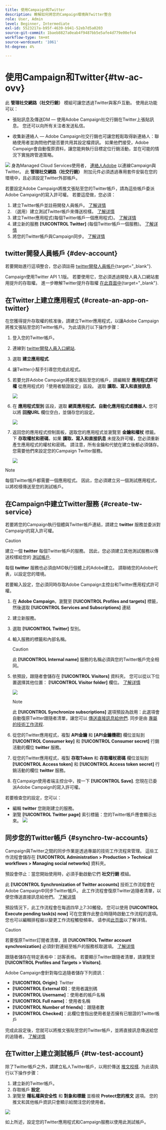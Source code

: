 ```yaml
---
title: 使用Campaign和Twitter
description: 瞭解如何將您的Campaign環境與Twitter整合
role: User, Admin
level: Beginner, Intermediate
exl-id: 5523217a-b95f-4639-b941-52eb7d5a0203
source-git-commit: 1baeb8827a0eab4f9487bb5e5afe4d779e00efe4
workflow-type: tm+mt
source-wordcount: '1061'
ht-degree: 4%

---
```


# 使用Campaign和Twitter{#tw-ac-ovv}

此 **管理社交網路（社交行銷）** 模組可讓您透過Twitter與客戶互動。 使用此功能可以：

* 張貼訊息及傳送DM — 使用Adobe Campaign社交行銷在Twitter上張貼訊息。 您还可以向所有关注者发送私信。

* 收集新連絡人 — Adobe Campaign社交行銷也可讓您輕鬆取得新連絡人：聯絡使用者並詢問他們是否要共用其設定檔資訊。 如果他們接受，Adobe Campaign會自動復原資料，讓您能夠執行目標定位行銷活動，並在可能的情況下實施跨管道策略。

![](../assets/do-not-localize/speech.png) 身為Managed Cloud Services使用者， [連絡人Adobe](../start/campaign-faq.md#support) 以連線Campaign與Twitter。 此  **管理社交網路（社交行銷）** 附加元件必須透過專用套件安裝在您的環境中，且必須設定Twitter外部帳戶。


若要設定Adobe Campaign將推文張貼至您的Twitter帳戶，請為這些帳戶委派Adobe Campaign的寫入許可權。 若要這麼做，您必須：

1. 建立Twitter帳戶並註冊開發人員帳戶。 [了解详情](#dev-account)
1. （選用）建立測試Twitter帳戶來傳送校樣。 [了解详情](#tw-test-account)
1. 建立Twitter應用程式(每個Twitter帳戶一個應用程式)。 [了解详情](#create-an-app-on-twitter)
1. 建立新的服務 **[!UICONTROL Twitter]** (每個Twitter帳戶一個服務)。 [了解详情](#create-tw-service)
1. 將您的Twitter帳戶與Campaign同步。 [了解详情](#synchro-tw-accounts)

## twitter開發人員帳戶 {#dev-account}

若要開始進行這項整合，您必須註冊 [twitter開發人員帳戶](https://developer.twitter.com){target="_blank"}.

Campaign使用Twitter API 1.1版。 若要使用它，您必須透過開發人員入口網站套用提升的存取權。 進一步瞭解Twitter提升存取權 [在此頁面中](https://developer.twitter.com/en/portal/products/elevated){target="_blank"}.

## 在Twitter上建立應用程式 {#create-an-app-on-twitter}

在您獲得提升存取權的核准後，請建立Twitter應用程式，以讓Adobe Campaign將推文張貼至您的Twitter帳戶。 为此请执行以下操作步骤：

1. 登入您的Twitter帳戶。
1. 連線到 [twitter開發人員入口網站](https://developer.twitter.com/en/apps).
1. 選取 **建立應用程式**.
1. 讓Twitter小幫手引導您完成此程式。
1. 若要允許Adobe Campaign將推文張貼至您的帳戶，請編輯至 **應用程式許可權** 從應用程式的「使用者驗證設定」區段。 選取 **讀取、寫入和直接訊息**.

   ![](assets/tw-permissions.png)

1. 在 **應用程式型別** 區段，選取 **網頁應用程式、自動化應用程式或機器人**. 您可以將 **回撥URL** 欄位空白，並儲存您的設定。

   ![](assets/tw-app-type.png)

1. 返回您的應用程式控制面板，選取您的應用程式並瀏覽至 **金鑰和權杖** 標籤。 下 **存取權杖和密碼**，如果 **讀取、寫入和直接訊息** 未提及許可權，您必須重新產生應用程式的權杖和密碼。 請注意，所有金鑰和代號在建立後都必須儲存。 您需要他們來設定您的Campaign Twitter服務。

   ![](assets/tw-permissions-check.png)


>[!NOTE]
>
>每個Twitter帳戶都需要一個應用程式。 因此，您必須建立另一個測試應用程式，以將校樣傳送至您的測試帳戶。

## 在Campaign中建立Twitter服務 {#create-tw-service}

若要將您的Campaign執行個體與Twitter帳戶連結，請建立 **twitter** 服務並委派對Campaign的寫入許可權。

>[!CAUTION]
>
>建立一個 **twitter** 每個Twitter帳戶的服務。 因此，您必須建立其他測試服務以傳送校樣給您的 [測試帳戶](#tw-test-account).
>
>每個 **twitter** 服務也必須由MID執行個體上的Adobe建立。 請聯絡您的Adobe代表，以設定您的環境。

若要輸入設定，您必須同時存取Adobe Campaign主控台和Twitter應用程式許可權。

1. 在 **Adobe Campaign**，瀏覽至 **[!UICONTROL Profiles and targets]** 標籤，然後選取 **[!UICONTROL Services and Subscriptions]** 連結
1. 建立新服務。
1. 選取 **[!UICONTROL Twitter]** 型別。
1. 輸入服務的標籤和內部名稱。

   >[!CAUTION]
   >
   >此 **[!UICONTROL Internal name]** 服務的名稱必須與您的Twitter帳戶完全相同。

1. 依預設，跟隨者會儲存在 **[!UICONTROL Visitors]** 資料夾。 您可以從以下位置選擇其他位置： **[!UICONTROL Visitor folder]** 欄位。 [了解详情](../send/twitter.md#direct-tw-messages)

   ![](assets/tw-service-in-ac.png)

   >[!NOTE]
   >
   >此 **[!UICONTROL Synchronize subscriptions]** 選項預設為啟用：此選項會自動復原Twitter跟隨者清單，讓您可以 [傳送直接訊息給他們](../send/twitter.md#direct-tw-messages). 同步是由 [專屬的技術工作流程](#synchro-tw-accounts).

1. 從您的Twitter應用程式，複製 **API金鑰** 和 **[API金鑰機密]** 欄位並貼到 **[!UICONTROL Consumer key]** 和 **[!UICONTROL Consumer secret]** 行銷活動的欄位 **twitter** 服務。

1. 從您的Twitter應用程式，複製 **存取Token** 和 **存取權杖密碼** 欄位並貼到 **[!UICONTROL Access token]** 和 **[!UICONTROL Access token secret]** 行銷活動的欄位 **twitter** 服務。

1. 在Campaign使用者端主控台中，按一下 **[!UICONTROL Save]**. 您現在已委派Adobe Campaign的寫入許可權。

若要檢查您的設定，您可以：

* 編輯 **twitter** 您剛剛建立的服務。
* 瀏覽 **[!UICONTROL Twitter page]** 索引標籤：您的Twitter帳戶應會顯示出來。
   ![](assets/tw-page.png)


## 同步您的Twitter帳戶 {#synchro-tw-accounts}

Campaign與Twitter之間的同步作業是透過專屬的技術工作流程來管理。 這些工作流程會儲存在 **[!UICONTROL Administration > Production > Technical workflows > Managing social networks]** 資料夾。

預設會停止：當您開始使用時，必須手動啟動它們 **社交行銷** 模組。

此 **[!UICONTROL Synchronization of Twitter accounts]** 技術工作流程會在Adobe Campaign中同步Twitter帳戶。 此工作流程會復原Twitter追隨者清單，以便您傳送直接訊息給他們。 [了解详情](../send/twitter.md#direct-tw-messages)

預設情況下，此工作流程會在每週四早上7:30觸發。 您可以使用 **[!UICONTROL Execute pending task(s) now]** 可在您實作此整合時隨時啟動工作流程的選項。  您也可以編輯排程器以變更工作流程觸發頻率。 请参阅[此页面](../../automation/workflow/scheduler.md)以了解详情。

>[!CAUTION]
>
>若要復原Twitter訂閱者清單，請 **[!UICONTROL Twitter account synchronization]** 必須針對連結至帳戶的服務核取選項。 [了解详情](#create-tw-service)

跟隨者儲存在特定表格中：訪客表格。 若要顯示Twitter跟隨者清單，請瀏覽至 **[!UICONTROL Profiles and Targets > Visitors]**.

Adobe Campaign會針對每位追隨者儲存下列資訊：

* **[!UICONTROL Origin]**: Twitter
* **[!UICONTROL External ID]**：使用者識別碼
* **[!UICONTROL Username]**：使用者的帳戶名稱
* **[!UICONTROL Full name]**：使用者名稱
* **[!UICONTROL Number of friends]**：跟隨者數
* **[!UICONTROL Checked]**：此欄位會指出使用者是否擁有已驗證的Twitter帳戶

完成此設定後，您就可以將推文張貼至您的Twitter帳戶，並將直接訊息傳送給您的追隨者。 [了解详情](../send/twitter.md)

## 在Twitter上建立測試帳戶 {#tw-test-account}

除了Twitter帳戶之外，請建立私人Twitter帳戶，以用於傳送 [推文校樣](../send/twitter.md#send-tw-proofs). 为此请执行以下操作步骤：

1. 建立新的Twitter帳戶。
1. 存取帳戶  **設定**.
1. 瀏覽至 **隱私權與安全性** 和 **對象和標籤** 並檢視 **Protect您的推文** 選項。 您的推文和其他帳戶資訊只會顯示給關注您的使用者。

![](assets/social_tw_test_page.png)

如上所述，設定您的Twitter應用程式和Campaign服務以使用此測試帳戶。
